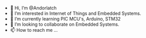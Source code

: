- 👋 Hi, I’m @Andorlatch
- 👀 I’m interested in Internet of Things and Embedded Systems.
- 🌱 I’m currently learning PIC MCU's, Arduino, STM32
- 💞️ I’m looking to collaborate on Embedded Systems.
- 📫 How to reach me ...

<!---
Andorlatch/Andorlatch is a ✨ special ✨ repository because its `README.md` (this file) appears on your GitHub profile.
You can click the Preview link to take a look at your changes.
--->
